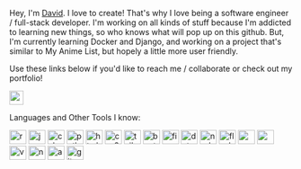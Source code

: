 
<!---
davidpierce24/davidpierce24 is a ✨ special ✨ repository because its `README.md` (this file) appears on your GitHub profile.
You can click the Preview link to take a look at your changes.
--->

Hey, I'm [David](https://github.com/davidpierce24). I love to create! That's why I love being a software engineer / full-stack developer. I'm working on all kinds of stuff because I'm addicted to learning new things, so who knows what will pop up on this github. But, I'm currently learning Docker and Django, and working on a project that's similar to My Anime List, but hopely a little more user friendly. 

Use these links below if you'd like to reach me / collaborate or check out my portfolio!
<!-- ![LinkedIn](https://user-images.githubusercontent.com/103011750/182666854-08f79ae3-40c3-4c22-b298-6943f70c5836.png) -->
<!-- <img src="https://user-images.githubusercontent.com/16319829/81180309-2b51f000-8fee-11ea-8a78-ddfe8c3412a7.png" width="150" height="280"> -->
[<img src="https://user-images.githubusercontent.com/103011750/182666854-08f79ae3-40c3-4c22-b298-6943f70c5836.png" width="25" height="25">](https://www.linkedin.com/in/david-pierce-784706170/)

Languages and Other Tools I know:

<img src="https://user-images.githubusercontent.com/103011750/182715135-4791880f-115d-49c8-bda2-4edbfb132e91.png" alt="react" width="30" height="25"> <img src="https://user-images.githubusercontent.com/103011750/182716238-14c2f6cd-bf67-4be4-a1b6-3fa229ad1d2a.svg" alt="javascript" width="30" height="25"> <img src="https://user-images.githubusercontent.com/103011750/182716801-4c6d0374-5c33-47b5-bd0a-fe58f2d5f3de.svg" alt="csharp" width="30" height="25"> <img src="https://user-images.githubusercontent.com/103011750/182717398-a7059d83-9e24-4c48-98d5-993b640e1c00.svg" alt="python" width="30" height="25"> <img src="https://user-images.githubusercontent.com/103011750/182717116-4f278298-73a0-4a84-b136-4865f06a7138.svg" alt="html5" width="30" height="25"> <img src="https://user-images.githubusercontent.com/103011750/182716867-047fcf0d-c988-4cab-b789-9277bc86c9d8.svg" alt="css3" width="30" height="25"> <img src="https://user-images.githubusercontent.com/103011750/182717513-fac5322d-5b3e-4fb7-b7dd-9c0b1b35f316.svg" alt="tailwindcss" width="30" height="25"> <img src="https://user-images.githubusercontent.com/103011750/182716739-430acad5-722f-4fb8-956e-e0dccbd4cfb3.svg" alt="bootstrap" width="30" height="25"> <img src="https://user-images.githubusercontent.com/103011750/182716980-ec9eb017-e9a2-48c5-8794-86d01a5793d8.svg" alt="figma" width="30" height="25"> <img src="https://user-images.githubusercontent.com/103011750/182716905-faae3e31-f439-48e3-a845-6ac157575061.svg" alt="dotnetcore" width="30" height="25"> <img src="https://user-images.githubusercontent.com/103011750/182717286-7902004c-e193-4932-aec3-0e51c349bfb8.svg" alt="nodejs" width="30" height="25"> <img src="https://user-images.githubusercontent.com/103011750/182719989-9d3464df-a16e-4216-b6d6-2c17afc2a229.svg" alt="flask"  width="30" height="25"> <img src="https://user-images.githubusercontent.com/103011750/182717195-7f89e182-2b15-400f-a548-e2ee4cb4f297.svg" alt="mongodb"  width="30" height="25"> <img src="https://user-images.githubusercontent.com/103011750/182721197-638572a8-0712-4d1f-82dd-a06a1d1e2171.svg" alt="mysql"  width="30" height="25"> <img src="https://user-images.githubusercontent.com/103011750/182717563-6d785d2d-1590-4027-a397-573e71b6d111.svg" alt="vscode"  width="30" height="25"> <img src="https://user-images.githubusercontent.com/103011750/182717318-03e879f4-7778-4072-805f-e6a5d46f63d5.svg" alt="npm"  width="30" height="25"> <img src="https://user-images.githubusercontent.com/103011750/182717620-77fe892d-9089-4a67-861a-efe137b9b2dd.svg" alt="anaconda"  width="30" height="25"> <img src="https://user-images.githubusercontent.com/103011750/182717057-de078b62-33e3-47aa-9035-c432ca32457d.svg" alt="git"  width="30" height="25">



